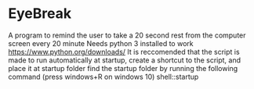 # EyeBreak
A program to remind the user to take a 20 second rest from the computer screen every 20 minute
Needs python 3 installed to work https://www.python.org/downloads/
It is reccomended that the script is made to run automatically at startup, create a shortcut to the script, and place it at startup folder
find the startup folder by running the following command (press windows+R on windows 10)
shell::startup
